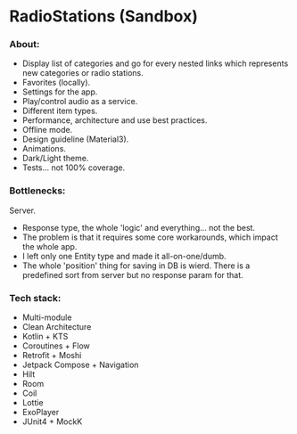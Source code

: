 # RadioStations (Sandbox)

### About:

- Display list of categories and go for every nested links which represents new categories or radio stations.
- Favorites (locally).
- Settings for the app.
- Play/control audio as a service.
- Different item types.
- Performance, architecture and use best practices.
- Offline mode.
- Design guideline (Material3).
- Animations.
- Dark/Light theme.
- Tests... not 100% coverage.

### Bottlenecks:

Server.

- Response type, the whole 'logic' and everything... not the best.
- The problem is that it requires some core workarounds, which impact the whole app.
- I left only one Entity type and made it all-on-one/dumb.
- The whole 'position' thing for saving in DB is wierd. There is a predefined sort from server but no response param for that.

### Tech stack:

- Multi-module
- Clean Architecture
- Kotlin + KTS
- Coroutines + Flow
- Retrofit + Moshi
- Jetpack Compose + Navigation
- Hilt
- Room
- Coil
- Lottie
- ExoPlayer
- JUnit4 + MockK